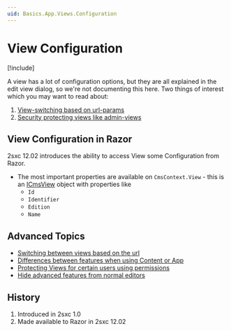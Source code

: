 ```yaml
---
uid: Basics.App.Views.Configuration
---
```


# View Configuration

[!include[](~/pages/basics/stack/_shared-float-summary.md)]
<style>.context-box-summary .process-razor, .context-box-summary .data-configuration { visibility: visible; }</style>

A view has a lot of configuration options, but they are all explained in the edit view dialog, so we're not documenting this here. Two things of interest which you may want to read about:

1. [View-switching based on url-params](http://2sxc.org/en/Docs/Feature/feature/4680)
1. [Security protecting views like admin-views](http://2sxc.org/en/Docs/Feature/feature/4737)

## View Configuration in Razor

2sxc 12.02 introduces the ability to access View some Configuration from Razor. 

* The most important properties are available on `CmsContext.View` - this is an [ICmsView](xref:ToSic.Sxc.Context.ICmsView) object with properties like
    * `Id`
    * `Identifier`
    * `Edition`
    * `Name`

## Advanced Topics

* [Switching between views based on the url](https://2sxc.org/en/docs/Feature/feature/4680)
* [Differences between features when using Content or App](https://2sxc.org/en/blog/post/2sxc-app-vs-2sxc-content-which-one-should-i-use)
* [Protecting Views for certain users using permissions](https://2sxc.org/en/Docs/Feature/feature/4737)
* [Hide advanced features from normal editors](https://2sxc.org/en/docs/Feature/feature/3592)

## History

1. Introduced in 2sxc 1.0
1. Made available to Razor in 2sxc 12.02